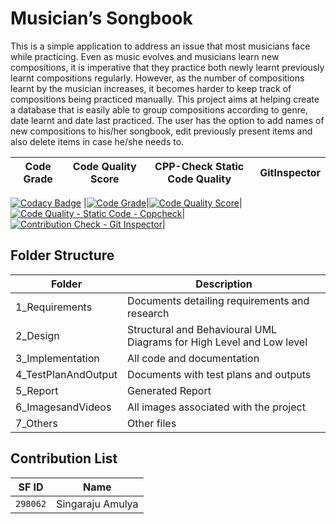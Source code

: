 # **Musician’s Songbook**

This is a simple application to address an issue that most musicians face while practicing. Even as music evolves and musicians learn new compositions, it is imperative that they practice both newly learnt previously learnt compositions regularly. However, as the number of compositions learnt by the musician increases, it becomes harder to keep track of compositions being practiced manually. This project aims at helping create a database that is easily able to group compositions according to genre, date learnt and date last practiced. The user has the option to add names of new compositions to his/her songbook, edit previously present items and also delete items in case he/she needs to. 

Code Grade | Code Quality Score|CPP-Check Static Code Quality|GitInspector|
 |-----------|-----------|-----------|-----------|
[![Codacy Badge](https://api.codacy.com/project/badge/Grade/3a068794a59b478e83c7ffcc33596a6c)](https://app.codacy.com/gh/amulyasingaraju/LTTS?utm_source=github.com&utm_medium=referral&utm_content=amulyasingaraju/LTTS&utm_campaign=Badge_Grade_Settings)
 |[![Code Grade](https://www.code-inspector.com/project/25120/status/svg)](https://frontend.code-inspector.com/public/project/25120/LTTS/dashb)|[![Code Quality Score](https://www.code-inspector.com/project/25120/score/svg)](https://frontend.code-inspector.com/public/project/25120/LTTS/dashb)|[![Code Quality - Static Code - Cppcheck](https://github.com/amulyasingaraju/LTTS/actions/workflows/cppcheck.yml/badge.svg)](https://github.com/amulyasingaraju/LTTS/actions/workflows/cppcheck.yml)|[![Contribution Check - Git Inspector](https://github.com/amulyasingaraju/LTTS/actions/workflows/gitinspector.yml/badge.svg)](https://github.com/amulyasingaraju/LTTS/actions/workflows/gitinspector.yml)|
 
## Folder Structure

| Folder  | Description  |
|--- |--- |
| 1_Requirements | Documents detailing requirements and research |
| 2_Design |  Structural and Behavioural UML Diagrams for High Level and Low level |
| 3_Implementation | All code and documentation |
| 4_TestPlanAndOutput | Documents with test plans and outputs |
| 5_Report | Generated Report |
| 6_ImagesandVideos | All images associated with the project |
| 7_Others | Other files |



## Contribution List

| SF ID  | Name        | 
|---     |---        |
| `298062`| Singaraju Amulya  |

